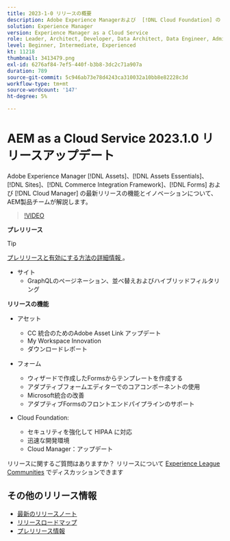 ```yaml
---
title: 2023-1-0 リリースの概要
description: Adobe Experience Managerおよび  [!DNL Cloud Foundation] の 2023-1-0 リリースの最新機能とイノベーションについ  [!DNL Assets Essentials], [!DNL Sites], [!DNL Screens], [!DNL Forms]  説明します。
solution: Experience Manager
version: Experience Manager as a Cloud Service
role: Leader, Architect, Developer, Data Architect, Data Engineer, Admin, User
level: Beginner, Intermediate, Experienced
kt: 11218
thumbnail: 3413479.png
exl-id: 6276af84-7ef5-440f-b3b8-3dc2c71a907a
duration: 789
source-git-commit: 5c946ab73e78d4243ca310032a10bb8e82228c3d
workflow-type: tm+mt
source-wordcount: '147'
ht-degree: 5%

---
```


# AEM as a Cloud Service 2023.1.0 リリースアップデート

Adobe Experience Manager [!DNL Assets]、[!DNL Assets Essentials]、[!DNL Sites]、[!DNL Commerce Integration Framework]、[!DNL Forms] および [!DNL Cloud Manager] の最新リリースの機能とイノベーションについて、AEM製品チームが解説します。

>[!VIDEO](https://video.tv.adobe.com/v/3413479/?quality=12&learn=on)

**プレリリース**

>[!TIP]
>
>[ プレリリースと有効にする方法の詳細情報 ](https://experienceleague.adobe.com/docs/experience-manager-cloud-service/content/release-notes/prerelease.html)。

* サイト
   * GraphQLのページネーション、並べ替えおよびハイブリッドフィルタリング

**リリースの機能**

* アセット
   * CC 統合のためのAdobe Asset Link アップデート
   * My Workspace Innovation
   * ダウンロードレポート

* フォーム
   * ウィザードで作成したFormsからテンプレートを作成する
   * アダプティブフォームエディターでのコアコンポーネントの使用
   * Microsoft統合の改善
   * アダプティブFormsのフロントエンドパイプラインのサポート

* Cloud Foundation:
   * セキュリティを強化して HIPAA に対応
   * 迅速な開発環境
   * Cloud Manager：アップデート

リリースに関するご質問はありますか？  リリースについて [Experience League Communities](https://adobe.ly/3RPNYZF) でディスカッションできます

## その他のリリース情報

* [最新のリリースノート](https://experienceleague.adobe.com/docs/experience-manager-cloud-service/content/release-notes/home.html?lang=ja)
* [ リリースロードマップ ](https://experienceleague.adobe.com/docs/experience-manager-release-information/aem-release-updates/update-releases-roadmap.html?lang=ja)
* [ プレリリース情報 ](https://experienceleague.adobe.com/docs/experience-manager-cloud-service/content/release-notes/prerelease.html)
